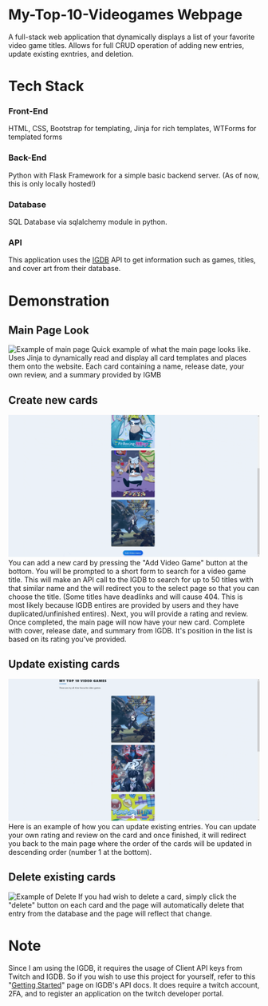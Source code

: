 # My-Top-10-Videogames Webpage

 A full-stack web application that dynamically displays a list of your favorite video game titles. Allows for full CRUD operation of adding new entries, update existing exntries, and deletion.

# Tech Stack

### Front-End

HTML, CSS, Bootstrap for templating, Jinja for rich templates, WTForms for templated forms

### Back-End

Python with Flask Framework for a simple basic backend server. (As of now, this is only locally hosted!)

### Database

SQL Database via sqlalchemy module in python.

### API

This application uses the [IGDB](https://www.igdb.com/) API to get information such as games, titles, and cover art from their database. 


# Demonstration
## Main Page Look
![Example of main page](https://github.com/rinriukato/My-Top-10-Videogames-Webpage/blob/main/sample-images/main-page-example.gif)
Quick example of what the main page looks like. Uses Jinja to dynamically read and display all card templates and places them onto the website. Each card containing a name, release date, your own review, and a summary provided by IGMB

## Create new cards
![Example of Add](https://github.com/rinriukato/My-Top-10-Videogames-Webpage/blob/main/sample-images/add-example.gif)
You can add a new card by pressing the "Add Video Game" button at the bottom. You will be prompted to a short form to search for a video game title. This will make an API call to the IGDB to search for up to 50 titles with that similar name and the will redirect you to the select page so that you can choose the title. (Some titles have deadlinks and will cause 404. This is most likely because IGDB entires are provided by users and they have duplicated/unfinished entires). Next, you will provide a rating and review. Once completed, the main page will now have your new card. Complete with cover, release date, and summary from IGDB. It's position in the list is based on its rating you've provided. 

## Update existing cards
![Example of Update](https://github.com/rinriukato/My-Top-10-Videogames-Webpage/blob/main/sample-images/update-example.gif)
Here is an example of how you can update existing entries. You can update your own rating and review on the card and once finished, it will redirect you back to the main page where the order of the cards will be updated in descending order (number 1 at the bottom).

## Delete existing cards
![Example of Delete](https://github.com/rinriukato/My-Top-10-Videogames-Webpage/blob/main/sample-images/delete-example.gif)
If you had wish to delete a card, simply click the "delete" button on each card and the page will automatically delete that entry from the database and the page will reflect that change.

# Note
Since I am using the IGDB, it requires the usage of Client API keys from Twitch and IGDB. So if you wish to use this project for yourself, refer to this "[Getting Started](https://api-docs.igdb.com/#getting-started)" page on IGDB's API docs. It does require a twitch account, 2FA, and to register an application on the twitch developer portal.
